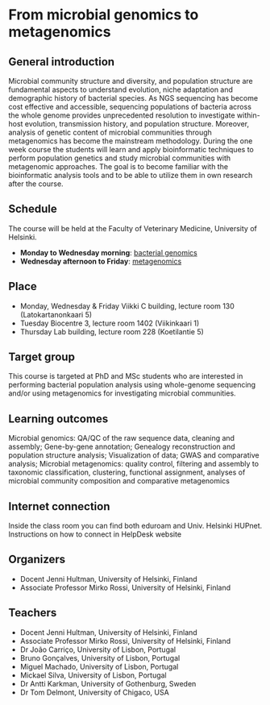 # From microbial genomics to metagenomics
## General introduction
Microbial community structure and diversity, and population structure are fundamental aspects to understand evolution, niche adaptation and demographic history of bacterial species. As NGS sequencing has become cost effective and accessible, sequencing populations of bacteria across the whole genome provides unprecedented resolution to investigate within-host evolution, transmission history, and population structure. Moreover, analysis of genetic content of microbial communities through metagenomics has become the mainstream methodology. During the one week course the students will learn and apply bioinformatic techniques to perform population genetics and study microbial communities with metagenomic approaches. The goal is to become familiar with the bioinformatic analysis tools and to be able to utilize them in own research after the course.
## Schedule
The course will be held at the Faculty of Veterinary Medicine, University of Helsinki. 
* **Monday to Wednesday morning**: [bacterial genomics](https://github.com/INNUENDOCON/MicrobialGenomeMetagenomeCourse/blob/master/Genomics.md) 
* **Wednesday afternoon to Friday**: [metagenomics](https://github.com/INNUENDOCON/MicrobialGenomeMetagenomeCourse/blob/master/MetaGenomic.md)
## Place
* Monday, Wednesday & Friday Viikki C building, lecture room 130 (Latokartanonkaari 5)
* Tuesday Biocentre 3, lecture room 1402 (Viikinkaari 1)
* Thursday Lab building, lecture room 228 (Koetilantie 5)
## Target group
This course is targeted at PhD and MSc students who are interested in performing bacterial population analysis using whole-genome sequencing and/or using metagenomics for investigating microbial communities.
## Learning outcomes
Microbial genomics: QA/QC of the raw sequence data, cleaning and assembly; Gene-by-gene annotation; Genealogy reconstruction and population structure analysis; Visualization of data; GWAS and comparative analysis; Microbial metagenomics: quality control, filtering and assembly to taxonomic classification, clustering, functional assignment, analyses of microbial community composition and comparative metagenomics
## Internet connection 
Inside the class room you can find both eduroam and Univ. Helsinki HUPnet. Instructions on how to connect in HelpDesk website
## Organizers
* Docent Jenni Hultman, University of Helsinki, Finland 
* Associate Professor Mirko Rossi, University of Helsinki, Finland
## Teachers
* Docent Jenni Hultman, University of Helsinki, Finland
* Associate Professor Mirko Rossi, University of Helsinki, Finland
* Dr João Carriço, University of Lisbon, Portugal
* Bruno Gonçalves, University of Lisbon, Portugal
* Miguel Machado, University of Lisbon, Portugal
* Mickael Silva, University of Lisbon, Portugal 
* Dr Antti Karkman, University of Gothenburg, Sweden
* Dr Tom Delmont, University of Chigaco, USA
